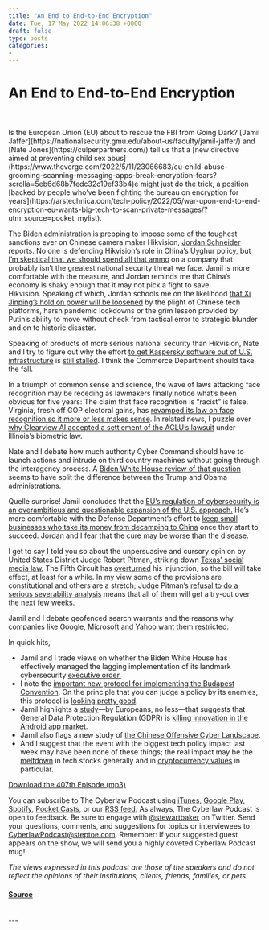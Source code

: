 ```yaml
---
title: "An End to End-to-End Encryption"
date: Tue, 17 May 2022 14:06:38 +0000
draft: false
type: posts
categories: 
- 
---
```

# An End to End-to-End Encryption

<br/>

<br/>
Is the European Union (EU) about to rescue the FBI from Going Dark? [Jamil Jaffer](https://nationalsecurity.gmu.edu/about-us/faculty/jamil-jaffer/) and [Nate Jones](https://culperpartners.com/) tell us that a [new directive aimed at preventing child sex abus](https://www.theverge.com/2022/5/11/23066683/eu-child-abuse-grooming-scanning-messaging-apps-break-encryption-fears?scrolla=5eb6d68b7fedc32c19ef33b4)e might just do the trick, a position [backed by people who’ve been fighting the bureau on encryption for years](https://arstechnica.com/tech-policy/2022/05/war-upon-end-to-end-encryption-eu-wants-big-tech-to-scan-private-messages/?utm_source=pocket_mylist). 

The Biden administration is prepping to impose some of the toughest sanctions ever on Chinese camera maker Hikvision, [Jordan Schneider](https://rhg.com/) reports. No one is defending Hikvision’s role in China’s Uyghur policy, but [I’m skeptical that we should spend all that ammo](https://urldefense.com/v3/__https:/twitter.com/JonKBateman/status/1521895490849234945?utm_source=pocket_mylist__;!!ApXA7kLm!1-izol5eLyi7it-ARICy1xRBcKCTV9HyhI2UP_1qNSVQVBNwpjTBHkTd1rK6QY34YKt-kDwniH2LGj8ALtRt$) on a company that probably isn’t the greatest national security threat we face. Jamil is more comfortable with the measure, and Jordan reminds me that China’s economy is shaky enough that it may not pick a fight to save Hikvision. Speaking of which, Jordan schools me on the likelihood [that Xi Jinping’s hold on power will be loosened](https://urldefense.com/v3/__https:/www.google.com/amp/s/www.wsj.com/amp/articles/china-premier-li-keqiang-xi-jinping-11652277107__;!!ApXA7kLm!zM-Fvz3_fcAat0S09M0wHwDS4GGwq364c2iNyiDByLiTAElaVW4aRJFXDDi64AXxF3tmDRQ6-y128Ct8UmAZ$) by the plight of Chinese tech platforms, harsh pandemic lockdowns or the grim lesson provided by Putin’s ability to move without check from tactical error to strategic blunder and on to historic disaster.

Speaking of products of more serious national security than Hikvision, Nate and I try to figure out why the effort [to get Kaspersky software out of U.S. infrastructure](https://www.bloomberg.com/news/articles/2022-05-10/nsa-probing-kaspersky-s-reach-in-us-after-russian-invasion?sref=p6AmiyaF&utm_source=pocket_mylist) is [still stalled](https://www.reuters.com/technology/exclusive-ukraine-war-spurs-us-ramp-up-security-probe-software-maker-kaspersky-2022-05-09/). I think the Commerce Department should take the fall. 

In a triumph of common sense and science, the wave of laws attacking face recognition may be receding as lawmakers finally notice what’s been obvious for five years: The claim that face recognition is “racist” is false. Virginia, fresh off GOP electoral gains, has [revamped its law on face recognition so it more or less makes sense](https://www.reuters.com/world/us/us-cities-are-backing-off-banning-facial-recognition-crime-rises-2022-05-12/?utm_source=pocket_mylist). In related news, I puzzle over [why Clearview AI accepted a settlement of the ACLU’s lawsuit](https://www.aclu.org/press-releases/big-win-settlement-ensures-clearview-ai-complies-with-groundbreaking-illinois?utm_source=pocket_mylist) under Illinois’s biometric law. 

Nate and I debate how much authority Cyber Command should have to launch actions and intrude on third country machines without going through the interagency process. A [Biden White House review of that question](https://urldefense.com/v3/__https:/www.washingtonpost.com/politics/2022/05/13/biden-administration-is-refining-trump-era-cyber-order/__;!!ApXA7kLm!xRytyrbbICk07G9D83Ltfd4K4yHUj5Ug_l3swad8fZJKbEjPkV-nSxRS7rmSneGyxPJNF6Qw5xjzyAslcGo$) seems to have split the difference between the Trump and Obama administrations. 

Quelle surprise! Jamil concludes that the [EU’s regulation of cybersecurity is an overambitious and questionable expansion of the U.S. approach.](https://www.politico.eu/article/eu-lands-new-law-to-fight-off-hackers-in-critical-sectors/) He’s more comfortable with the Defense Department’s effort to [keep small businesses who take its money from decamping to China](https://urldefense.com/v3/__https:/www.google.com/amp/s/www.wsj.com/amp/articles/pentagons-china-warning-prompts-calls-to-vet-u-s-funding-of-startups-11652014803__;!!ApXA7kLm!zM-Fvz3_fcAat0S09M0wHwDS4GGwq364c2iNyiDByLiTAElaVW4aRJFXDDi64AXxF3tmDRQ6-y128F01lOvh$) once they start to succeed. Jordan and I fear that the cure may be worse than the disease.

I get to say I told you so about the unpersuasive and cursory opinion by United States District Judge Robert Pitman, striking down [Texas' social media law.](https://www.protocol.com/bulletins/texas-bias-law-proceeds?utm_source=pocket_mylist) The Fifth Circuit has [overturned](https://cdn.vox-cdn.com/uploads/chorus_asset/file/23454498/21_51178_Documents.pdf?utm_source=pocket_mylist) his injunction, so the bill will take effect, at least for a while. In my view some of the provisions are constitutional and others are a stretch; Judge Pitman’s [refusal to do a serious severability analysis](https://www.theverge.com/2022/5/11/23067002/texas-netchoice-paxton-hb20-social-media-law-fifth-circuit-appeals-court-grant-stay-ruling?scrolla=5eb6d68b7fedc32c19ef33b4) means that all of them will get a try-out over the next few weeks. 

Jamil and I debate geofenced search warrants and the reasons why companies like [Google, Microsoft and Yahoo want them restricted.](https://techcrunch.com/2022/05/10/google-new-york-geofence-keyword-warrant/?utm_source=pocket_mylist) 

In quick hits, 

-   Jamil and I trade views on whether the Biden White House has effectively managed the lagging implementation of its landmark cybersecurity [executive order.](https://subscriber.politicopro.com/article/2022/05/one-year-later-heres-how-bidens-cyber-executive-order-is-doing-00031819?utm_source=pocket_mylist) 
-   I note the [important new protocol for implementing the Budapest Convention](https://www.justice.gov/opa/pr/united-states-signs-protocol-strengthen-international-law-enforcement-cooperation-combat?utm_source=pocket_mylist). On the principle that you can judge a policy by its enemies, this protocol is [looking pretty good](https://www.justsecurity.org/81502/on-new-cross-border-cybercrime-policing-protocol-a-call-for-caution/?utm_source=pocket_mylist). 
-   Jamil highlights a [study](about:blank)—by Europeans, no less—that suggests that General Data Protection Regulation (GDPR) is [killing innovation in the Android app market](https://urldefense.com/v3/__https:/secure-web.cisco.com/1usjPU7aOR2bXuZSTaDfpXtK2w-KGUrv9aniQKyLb-go0NHG4qAS77N7afIYZRzl9Z684gD2lyNyX8TRxJOgi67-BKlxS_yPN5XkufzmFsBYcIxjc4oFlfG7vw6TnPWDMneY18y7XHr_GEEDSFiy-K9wW3UCg8m2_gSMHc1FCF3gkomxhv-PjB7tlfD4jC61qU8Ihjdt8qXwJVBBsJ09fgLR3gSu8MW0qSTU3mgEtXHUxeMqQnVawitoPSX0R0vutB856Gr9vBS0d9E4eOpKu7BA3YLgTUgjd7_6bBYbU8d9fffmQGPQt2t8PfWLdEmiSpugqMWF4wJXyZhvlH8OkjOyhdi0gQwzaD9dO8Me_zjifg6xsf7d9E36VtpCWFwu2tVquG0Ewy8tU7rkrqJmbdv-QRZn0x7s84Mtvgl6f-7iQhtDMYXwT1Ty78hsvMXvQ/https*3A*2F*2Fwww.theregister.com*2F2022*2F05*2F09*2Fgdpr_europe_apps*2F*3Futm_source*3Dpocket_mylist__;JSUlJSUlJSUlJQ!!ApXA7kLm!x7V7gJEyO4UZBtMO7CH0XHEypSNEZZx3XrgOiyWp06c3-agNwA9L8-kX7dyjHZ7qcXXw6Af8bG39iPs$).  
-   Jamil also flags a new study of [the Chinese Offensive Cyber Landscape](https://urldefense.com/v3/__https:/secure-web.cisco.com/10MkuYS5JIeUhz38lYXJf63v5YHiTPnI_QypVTlX4AVVdIRiRuzIVCGfsQz4hARBCkxBhEON0Vu1J9JGCuT9-Sw2W3dPKNklf-COpM7_uNOkNpPwJSpapkx_8zYnLXXGvyZQEqPV-AToeuCKlNzCuLYThXRdPunmGUjDc14U6abQ9LVMYH-ev-AaaQICe5eTNTp4COld7W1I-r58xn5dL6rXcN1cNczAvqJgljcJGjLz99zZV1a4CXwQrgcSQcs6sfExz726qHudx6t4Jz8KlO1kfVZTHoqhIjc4KMY6CnglehmgO9-31l_vmTyhsIx_102CMznyS_T8coOFaQzxXf3ylK9gPT_Xz53WrXuvVWuJsmzm1j5T-0b6fMwjjwuni8o2m3jufU9JTKEgT1ax6iJ58W5mB5YSZS5bRWUnZs329_Oz66Ns5LSX8CSXE4_-ZKVICnZkuw8QJSku99WKpvw/https*3A*2F*2Fmargin.re*2Fmedia*2Fthe-private-sector-chinese-offensive-cyber-landscape.aspx*3Futm_source*3Dpocket_mylist__;JSUlJSUlJQ!!ApXA7kLm!x7V7gJEyO4UZBtMO7CH0XHEypSNEZZx3XrgOiyWp06c3-agNwA9L8-kX7dyjHZ7qcXXw6Af8tpGCUcY$).
-   And I suggest that the event with the biggest tech policy impact last week may have been none of these things; the real impact may be the [meltdown](https://www.washingtonpost.com/technology/2022/05/10/tech-layoffs-stocks-down-global-chaos/?utm_source=pocket_mylist) in tech stocks generally and in [cryptocurrency values](https://www.reuters.com/business/finance/coinbase-ceo-says-new-disclosure-does-not-mean-firm-faces-bankruptcy-risk-2022-05-11/?utm_source=pocket_mylist) in particular.  

[Download the 407th Episode (mp3)](https://www.steptoe.com/podcasts/TheCyberlawPodcast-407.mp3)

You can subscribe to The Cyberlaw Podcast using [iTunes](https://itunes.apple.com/us/podcast/steptoe-cyberlaw-podcast/id830593115?mt=2), [Google Play](https://play.google.com/music/listen#/ps/Ikx2d2ncjvw6zuoq3zh4qp2i7qu), [Spotify](https://open.spotify.com/show/3Co2wdTUaZr4Xqnlxs4soG), [Pocket Casts](http://pcasts.in/steptoe), or our [RSS feed.](http://www.steptoe.com/feed-Cyberlaw.rss) As always, The Cyberlaw Podcast is open to feedback. Be sure to engage with [@stewartbaker](https://twitter.com/stewartbaker) on Twitter. Send your questions, comments, and suggestions for topics or interviewees to [CyberlawPodcast@steptoe.com](mailto:CyberlawPodcast@steptoe.com). Remember: If your suggested guest appears on the show, we will send you a highly coveted Cyberlaw Podcast mug!

_The views expressed in this podcast are those of the speakers and do not reflect the opinions of their institutions, clients, friends, families, or pets._

#### [Source](https://sites.libsyn.com/52286/an-end-to-end-to-end-encryption)

<br/>
---
